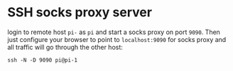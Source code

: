 # SSH socks proxy server

login to remote host `pi-` as `pi` and start a socks proxy on port `9090`.  Then just configure your browser to point to `localhost:9090` for socks proxy and all traffic will go through the other host:

`ssh -N -D 9090 pi@pi-1`
